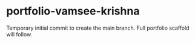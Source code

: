 # portfolio-vamsee-krishna
Temporary initial commit to create the main branch. Full portfolio scaffold will follow.

